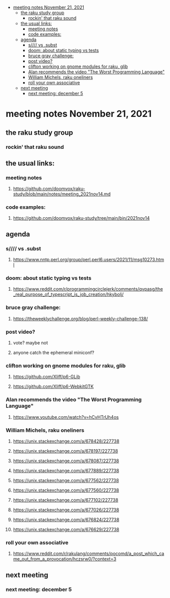 - [meeting notes November 21, 2021](#org792ee92)
  - [the raku study group](#orge905485)
    - [rockin' that raku sound](#org8f4f891)
  - [the usual links:](#org770b37b)
    - [meeting notes](#orgef775ce)
    - [code examples:](#org6aac878)
  - [agenda](#orgc83cad9)
    - [s//// vs .subst](#org4a5f8e9)
    - [doom: about static typing vs tests](#orgb8a181a)
    - [bruce gray challenge:](#org349fe36)
    - [post video?](#orga4cb94d)
    - [clifton working on gnome modules for raku, glib](#org65d2f26)
    - [Alan recommends the video "The Worst Programming Language"](#org9b27a8f)
    - [William Michels, raku oneliners](#org1735314)
    - [roll your own associative](#org9e7aae7)
  - [next meeting](#org748a379)
    - [next meeting: december 5](#org2c3adcf)


<a id="org792ee92"></a>

# meeting notes November 21, 2021


<a id="orge905485"></a>

## the raku study group


<a id="org8f4f891"></a>

### rockin' that raku sound


<a id="org770b37b"></a>

## the usual links:


<a id="orgef775ce"></a>

### meeting notes

1.  <https://github.com/doomvox/raku-study/blob/main/notes/meeting_2021nov14.md>


<a id="org6aac878"></a>

### code examples:

1.  <https://github.com/doomvox/raku-study/tree/main/bin/2021nov14>


<a id="orgc83cad9"></a>

## agenda


<a id="org4a5f8e9"></a>

### s//// vs .subst

1.  <https://www.nntp.perl.org/group/perl.perl6.users/2021/11/msg10273.html>


<a id="orgb8a181a"></a>

### doom: about static typing vs tests

1.  <https://www.reddit.com/r/programmingcirclejerk/comments/qvpasg/the_real_purpose_of_typescript_is_job_creation/hkybolj/>


<a id="org349fe36"></a>

### bruce gray challenge:

1.  <https://theweeklychallenge.org/blog/perl-weekly-challenge-138/>


<a id="orga4cb94d"></a>

### post video?

1.  vote?  maybe not

2.  anyone catch the ephemeral miniconf?


<a id="org65d2f26"></a>

### clifton working on gnome modules for raku, glib

1.  <https://github.com/Xliff/p6-GLib>

2.  <https://github.com/Xliff/p6-WebkitGTK>


<a id="org9b27a8f"></a>

### Alan recommends the video "The Worst Programming Language"

1.  <https://www.youtube.com/watch?v=hCvHTrUh4os>


<a id="org1735314"></a>

### William Michels, raku oneliners

1.  <https://unix.stackexchange.com/a/678428/227738>

2.  <https://unix.stackexchange.com/a/678197/227738>

3.  <https://unix.stackexchange.com/a/678087/227738>

4.  <https://unix.stackexchange.com/a/677889/227738>

5.  <https://unix.stackexchange.com/a/677562/227738>

6.  <https://unix.stackexchange.com/a/677560/227738>

7.  <https://unix.stackexchange.com/a/677102/227738>

8.  <https://unix.stackexchange.com/a/677026/227738>

9.  <https://unix.stackexchange.com/a/676824/227738>

10. <https://unix.stackexchange.com/a/676629/227738>


<a id="org9e7aae7"></a>

### roll your own associative

1.  <https://www.reddit.com/r/rakulang/comments/pocomd/a_post_which_came_out_from_a_provocation/hczsrw0/?context=3>


<a id="org748a379"></a>

## next meeting


<a id="org2c3adcf"></a>

### next meeting: december 5
